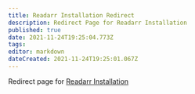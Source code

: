 ```yaml
---
title: Readarr Installation Redirect
description: Redirect Page for Readarr Installation
published: true
date: 2021-11-24T19:25:04.773Z
tags:
editor: markdown
dateCreated: 2021-11-24T19:25:01.067Z
---
```


Redirect page for [Readarr Installation](/readarr/installation/)
